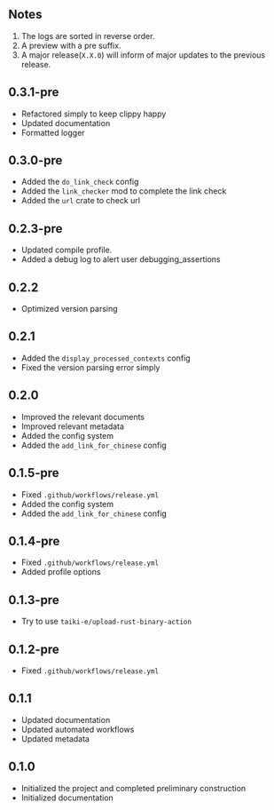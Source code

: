## Notes
1. The logs are sorted in reverse order.
2. A preview with a pre suffix.
3. A major release(`X.X.0`) will inform of major updates to the previous release.

## 0.3.1-pre
- Refactored simply to keep clippy happy
- Updated documentation
- Formatted logger

## 0.3.0-pre
- Added the `do_link_check` config
- Added the `link_checker` mod to complete the link check
- Added the `url` crate to check url

## 0.2.3-pre
- Updated compile profile.
- Added a debug log to alert user debugging_assertions

## 0.2.2
- Optimized version parsing

## 0.2.1
- Added the `display_processed_contexts` config
- Fixed the version parsing error simply

## 0.2.0
- Improved the relevant documents
- Improved relevant metadata
- Added the config system
- Added the `add_link_for_chinese` config

## 0.1.5-pre
- Fixed `.github/workflows/release.yml`
- Added the config system
- Added the `add_link_for_chinese` config

## 0.1.4-pre
- Fixed `.github/workflows/release.yml`
- Added profile options

## 0.1.3-pre
- Try to use `taiki-e/upload-rust-binary-action`

## 0.1.2-pre
- Fixed `.github/workflows/release.yml`

## 0.1.1
- Updated documentation
- Updated automated workflows
- Updated metadata

## 0.1.0
- Initialized the project and completed preliminary construction
- Initialized documentation
